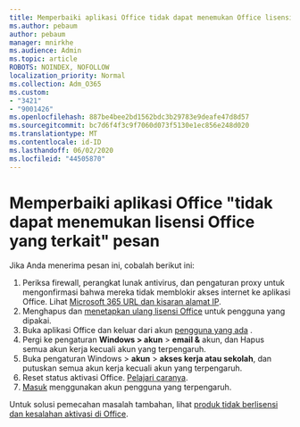 ```yaml
---
title: Memperbaiki aplikasi Office tidak dapat menemukan Office lisensi terkait pesan
ms.author: pebaum
author: pebaum
manager: mnirkhe
ms.audience: Admin
ms.topic: article
ROBOTS: NOINDEX, NOFOLLOW
localization_priority: Normal
ms.collection: Adm_O365
ms.custom:
- "3421"
- "9001426"
ms.openlocfilehash: 887be4bee2bd1562bdc3b29783e9deafe47d8d57
ms.sourcegitcommit: bc7d6f4f3c9f7060d073f5130e1ec856e248d020
ms.translationtype: MT
ms.contentlocale: id-ID
ms.lasthandoff: 06/02/2020
ms.locfileid: "44505870"
---
```

# <a name="fixing-the-office-apps-couldnt-find-office-licenses-associated-message"></a>Memperbaiki aplikasi Office "tidak dapat menemukan lisensi Office yang terkait" pesan

Jika Anda menerima pesan ini, cobalah berikut ini:

1. Periksa firewall, perangkat lunak antivirus, dan pengaturan proxy untuk mengonfirmasi bahwa mereka tidak memblokir akses internet ke aplikasi Office. Lihat [Microsoft 365 URL dan kisaran alamat IP](https://docs.microsoft.com/office365/enterprise/urls-and-ip-address-ranges).
2. Menghapus dan [menetapkan ulang lisensi Office](https://docs.microsoft.com/microsoft-365/admin/manage/assign-licenses-to-users) untuk pengguna yang dipakai. 
3. Buka aplikasi Office dan keluar dari akun [pengguna yang ada](https://support.office.com/article/5a20dc11-47e9-4b6f-945d-478cb6d92071) .
4. Pergi ke pengaturan **Windows > akun**  >  **email &** akun, dan Hapus semua akun kerja kecuali akun yang terpengaruh.
5. Buka pengaturan Windows > **akun**  >  **akses kerja atau sekolah**, dan putuskan semua akun kerja kecuali akun yang terpengaruh.
6. Reset status aktivasi Office. [Pelajari caranya](https://docs.microsoft.com/office365/troubleshoot/activation/reset-office-365-proplus-activation-state).
7. [Masuk](https://support.office.com/article/628ea040-f265-49de-b986-be09c3ebf8a9) menggunakan akun pengguna yang terpengaruh.

Untuk solusi pemecahan masalah tambahan, lihat [produk tidak berlisensi dan kesalahan aktivasi di Office](https://support.office.com/Article/0d23d3c0-c19c-4b2f-9845-5344fedc4380).
